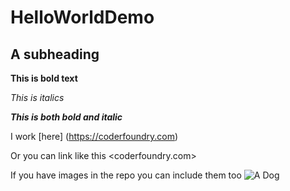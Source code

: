 # HelloWorldDemo
 
## A subheading

**This is bold text**

*This is italics*

***This is both bold and italic***

I work [here] (https://coderfoundry.com)

Or you can link like this <coderfoundry.com>

If you have images in the repo you can include them too
![A Dog](/Images/download.jpg)